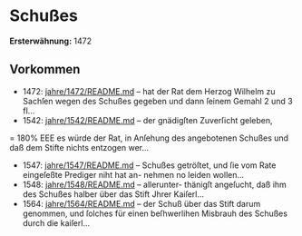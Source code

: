 # Schußes

**Ersterwähnung:** 1472

## Vorkommen
- 1472: [jahre/1472/README.md](../jahre/1472/README.md) – hat der Rat dem Herzog Wilhelm zu
Sachſen wegen des Schußes gegeben und dann ſeinem
Gemahl 2 und 3 fl...
- 1542: [jahre/1542/README.md](../jahre/1542/README.md) – der gnädigſten Zuverſicht geleben,


= 180% EEE
es würde der Rat, in Anſehung des angebotenen Schußes
und daß dem Stifte nichts entzogen wer...
- 1547: [jahre/1547/README.md](../jahre/1547/README.md) – Schußes getröſtet,
und ſie vom Rate eingeſeßte Prediger niht hat an-
nehmen no leiden wollen...
- 1548: [jahre/1548/README.md](../jahre/1548/README.md) – allerunter-
thänigſt angeſucht, daß ihm des Schußes halber über das
Stift Jhrer Kaiſerl...
- 1564: [jahre/1564/README.md](../jahre/1564/README.md) – der Schuß
über das Stift darum genommen, und ſolches für einen
beſhwerlihen Misbrauh des Schußes durch die kaiſerl...
